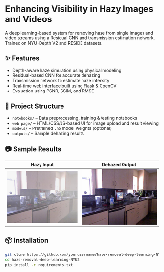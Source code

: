 # Enhancing Visibility in Hazy Images and Videos

A deep learning-based system for removing haze from single images and video streams using a Residual CNN and transmission estimation network. Trained on NYU-Depth V2 and RESIDE datasets.

## ✨ Features

- Depth-aware haze simulation using physical modeling
- Residual-based CNN for accurate dehazing
- Transmission network to estimate haze intensity
- Real-time web interface built using Flask & OpenCV
- Evaluation using PSNR, SSIM, and RMSE

## 📁 Project Structure

- `notebooks/` – Data preprocessing, training & testing notebooks
- `web page/` – HTML/CSS/JS-based UI for image upload and result viewing
- `models/` – Pretrained `.h5` model weights (optional)
- `outputs/` – Sample dehazing results
  
## 📷 Sample Results

| Hazy Input | Dehazed Output |
|------------|----------------|
| ![input](outputs/in/0.jpg) | ![clean](outputs/in/0_clean.jpg) | ![clean](outputs/in/0_dehaze.jpg) |

## 📦 Installation

```bash
git clone https://github.com/yourusername/haze-removal-deep-learning-NYU2.git
cd haze-removal-deep-learning-NYU2
pip install -r requirements.txt
